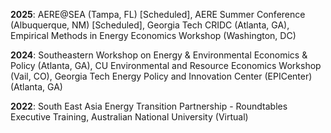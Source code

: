 **2025**: AERE@SEA (Tampa, FL) [Scheduled], AERE Summer Conference (Albuquerque, NM) [Scheduled], Georgia Tech CRIDC (Atlanta, GA), Empirical Methods in Energy Economics Workshop (Washington, DC)

**2024**: Southeastern Workshop on Energy & Environmental Economics & Policy (Atlanta, GA), CU Environmental and Resource Economics Workshop (Vail, CO), Georgia Tech Energy Policy and Innovation Center (EPICenter) (Atlanta, GA)

**2022**: South East Asia Energy Transition Partnership - Roundtables Executive Training, Australian National University (Virtual)

